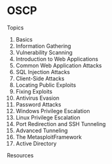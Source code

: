 # OSCP
Topics
1) Basics
2) Information Gathering
3) Vulnerability Scanning
4) Introduction to Web Applications
5) Common Web Application Attacks
6) SQL Injection Attacks
7) Client-Side Attacks
8) Locating Public Exploits
9) Fixing Exploits
10) Antivirus Evasion
11) Password Attacks
12) Windows Privilege Escalation
13) Linux Privilege Escalation
14) Port Redirection and SSH Tunneling
15) Advanced Tunneling
16) The MetasploitFramework
17) Active Directory

Resources
